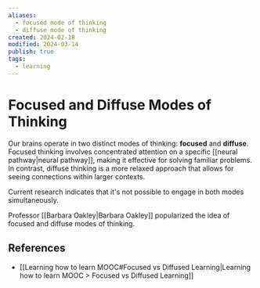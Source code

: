 ```yaml
---
aliases:
  - focused mode of thinking
  - diffuse mode of thinking
created: 2024-02-18
modified: 2024-03-14
publish: true
tags:
  - learning
---
```


# Focused and Diffuse Modes of Thinking
Our brains operate in two distinct modes of thinking: **focused** and **diffuse**. Focused thinking involves concentrated attention on a specific [[neural pathway|neural pathway]], making it effective for solving familiar problems. In contrast, diffuse thinking is a more relaxed approach that allows for seeing connections within larger contexts.

Current research indicates that it's not possible to engage in both modes simultaneously.

Professor [[Barbara Oakley|Barbara Oakley]] popularized the idea of focused and diffuse modes of thinking.

## References
- [[Learning how to learn MOOC#Focused vs Diffused Learning|Learning how to learn MOOC > Focused vs Diffused Learning]]